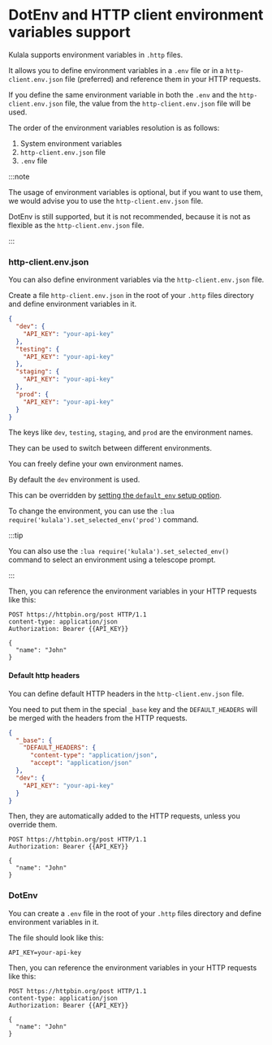 # DotEnv and HTTP client environment variables support

Kulala supports environment variables in `.http` files.

It allows you to define environment variables in a `.env` file or
in a `http-client.env.json` file (preferred) and reference them in your HTTP requests.

If you define the same environment variable in both the `.env` and the `http-client.env.json` file,
the value from the `http-client.env.json` file will be used.

The order of the environment variables resolution is as follows:

1. System environment variables
2. `http-client.env.json` file
3. `.env` file

:::note

The usage of environment variables is optional,
but if you want to use them,
we would advise you to use the `http-client.env.json` file.

DotEnv is still supported, but it is not recommended,
because it is not as flexible as the `http-client.env.json` file.

:::

### http-client.env.json

You can also define environment variables via the `http-client.env.json` file.

Create a file `http-client.env.json` in the root of your `.http` files directory and
define environment variables in it.

```json title="http-client.env.json"
{
  "dev": {
    "API_KEY": "your-api-key"
  },
  "testing": {
    "API_KEY": "your-api-key"
  },
  "staging": {
    "API_KEY": "your-api-key"
  },
  "prod": {
    "API_KEY": "your-api-key"
  }
}
```

The keys like `dev`, `testing`, `staging`, and `prod` are the environment names.

They can be used to switch between different environments.

You can freely define your own environment names.

By default the `dev` environment is used.

This can be overridden by [setting the `default_env` setup option](../getting-started/setup-options).

To change the environment, you can use the `:lua require('kulala').set_selected_env('prod')` command.

:::tip

You can also use the `:lua require('kulala').set_selected_env()`
command to select an environment using a telescope prompt.

:::

Then, you can reference the environment variables in your HTTP requests like this:

```http title="examples.http"
POST https://httpbin.org/post HTTP/1.1
content-type: application/json
Authorization: Bearer {{API_KEY}}

{
  "name": "John"
}
```

#### Default http headers

You can define default HTTP headers in the `http-client.env.json` file.

You need to put them in the special `_base` key and
the `DEFAULT_HEADERS` will be merged with the headers from the HTTP requests.

```json title="http-client.env.json"
{
  "_base": {
    "DEFAULT_HEADERS": {
      "content-type": "application/json",
      "accept": "application/json"
  },
  "dev": {
    "API_KEY": "your-api-key"
  }
}
```

Then, they are automatically added to the HTTP requests,
unless you override them.

```http title="examples.http"
POST https://httpbin.org/post HTTP/1.1
Authorization: Bearer {{API_KEY}}

{
  "name": "John"
}
```

### DotEnv

You can create a `.env` file in the root of your `.http` files directory and
define environment variables in it.

The file should look like this:

```env title=".env"
API_KEY=your-api-key
```

Then, you can reference the environment variables in your HTTP requests like this:

```http title="examples.http"
POST https://httpbin.org/post HTTP/1.1
content-type: application/json
Authorization: Bearer {{API_KEY}}

{
  "name": "John"
}
```

